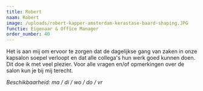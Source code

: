 ```yaml
---
title: Robert
naam: Robert
image: /uploads/robert-kapper-amsterdam-kerastase-baard-shaping.JPG
functie: Eigenaar & Office Manager
order_number: 40
---
```


Het is aan mij om ervoor te zorgen dat de dagelijkse gang van zaken in onze kapsalon soepel verloopt en dat alle collega's hun werk goed kunnen doen. Dit doe ik met veel plezier. Voor alle vragen en/of opmerkingen over de salon kun je bij mij terecht.

*Beschikbaarheid: ma / di / wo / do / vr*
